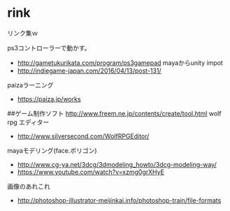 # rink
リンク集ｗ

ps3コントローラーで動かす。
- http://gametukurikata.com/program/ps3gamepad
mayaからunity impot
- http://indiegame-japan.com/2016/04/13/post-131/

paizaラーニング
- https://paiza.jp/works

##ゲーム制作ソフト
http://www.freem.ne.jp/contents/create/tool.html
wolf rpg エディター
- http://www.silversecond.com/WolfRPGEditor/

mayaモデリング(face.ポリゴン)
- http://www.cg-ya.net/3dcg/3dmodeling_howto/3dcg-modeling-way/
- https://www.youtube.com/watch?v=xzmg0grXHyE

画像のあれこれ
- http://photoshop-illustrator-meijinkai.info/photoshop-train/file-formats
